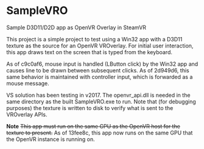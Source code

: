 # SampleVRO
Sample D3D11/D2D app as OpenVR Overlay in SteamVR

This project is a simple project to test using a Win32 app with a D3D11 texture as the source for an OpenVR VROverlay.
For initial user interaction, this app draws text on the screen that is typed from the keyboard.

As of c9c0af6, mouse input is handled (LButton click) by the Win32 app and causes line to be drawn between subsequent clicks. As of 2d949d6, this same behavior is maintained with controller input, which is forwarded as a mouse message.

VS solution has been testing in v2017. The openvr_api.dll is needed in the same directory as the built SampleVRO.exe to run.
Note that (for debugging purposes) the texture is written to disk to verify what is sent to the VROverlay APIs.

**Note**
~~This app must run on the same GPU as the OpenVR host for the texture to present.~~ As of 13fee8c, this app now runs on the same GPU that the OpenVR instance is running on.
